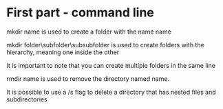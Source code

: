 # First part - command line

 mkdir name is used to create a folder with the name name
 
 mkdir folder\subfolder\subsubfolder is used to create folders with the hierarchy, meaning one inside the other
 
 It is important to note that you can create multiple folders in the same line
 
 
 rmdir name is used to remove the directory named name. 
 
 It is possible to use a /s flag to delete a directory that has nested files and subdirectories
